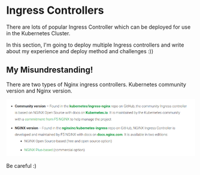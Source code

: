 # Ingress Controllers

There are lots of popular Ingress Controller which can be deployed for use in the Kubernetes Cluster.

In this section, I'm going to deploy multiple Ingress controllers and write about my experience and deploy method and challenges :))



## My Misundrestanding!

There are two types of Nginx ingress controllers. Kubernetes community version and Nginx version.

![nginx-vs-nginx](./../images/nginx-vs-nginx.png)

Be careful :)
